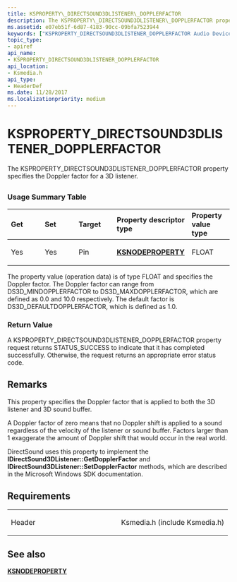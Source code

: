 ```yaml
---
title: KSPROPERTY\_DIRECTSOUND3DLISTENER\_DOPPLERFACTOR
description: The KSPROPERTY\_DIRECTSOUND3DLISTENER\_DOPPLERFACTOR property specifies the Doppler factor for a 3D listener.
ms.assetid: e07eb51f-6d87-4183-90cc-09bfa7523944
keywords: ["KSPROPERTY_DIRECTSOUND3DLISTENER_DOPPLERFACTOR Audio Devices"]
topic_type:
- apiref
api_name:
- KSPROPERTY_DIRECTSOUND3DLISTENER_DOPPLERFACTOR
api_location:
- Ksmedia.h
api_type:
- HeaderDef
ms.date: 11/28/2017
ms.localizationpriority: medium
---
```


# KSPROPERTY\_DIRECTSOUND3DLISTENER\_DOPPLERFACTOR


The KSPROPERTY\_DIRECTSOUND3DLISTENER\_DOPPLERFACTOR property specifies the Doppler factor for a 3D listener.

## <span id="ddk_ksproperty_directsound3dlistener_dopplerfactor_ks"></span><span id="DDK_KSPROPERTY_DIRECTSOUND3DLISTENER_DOPPLERFACTOR_KS"></span>


### <span id="Usage_Summary_Table"></span><span id="usage_summary_table"></span><span id="USAGE_SUMMARY_TABLE"></span>Usage Summary Table

<table>
<colgroup>
<col width="20%" />
<col width="20%" />
<col width="20%" />
<col width="20%" />
<col width="20%" />
</colgroup>
<thead>
<tr class="header">
<th align="left">Get</th>
<th align="left">Set</th>
<th align="left">Target</th>
<th align="left">Property descriptor type</th>
<th align="left">Property value type</th>
</tr>
</thead>
<tbody>
<tr class="odd">
<td align="left"><p>Yes</p></td>
<td align="left"><p>Yes</p></td>
<td align="left"><p>Pin</p></td>
<td align="left"><p><a href="https://docs.microsoft.com/windows-hardware/drivers/ddi/ksmedia/ns-ksmedia-ksnodeproperty" data-raw-source="[&lt;strong&gt;KSNODEPROPERTY&lt;/strong&gt;](https://docs.microsoft.com/windows-hardware/drivers/ddi/ksmedia/ns-ksmedia-ksnodeproperty)"><strong>KSNODEPROPERTY</strong></a></p></td>
<td align="left"><p>FLOAT</p></td>
</tr>
</tbody>
</table>

 

The property value (operation data) is of type FLOAT and specifies the Doppler factor. The Doppler factor can range from DS3D\_MINDOPPLERFACTOR to DS3D\_MAXDOPPLERFACTOR, which are defined as 0.0 and 10.0 respectively. The default factor is DS3D\_DEFAULTDOPPLERFACTOR, which is defined as 1.0.

### <span id="Return_Value"></span><span id="return_value"></span><span id="RETURN_VALUE"></span>Return Value

A KSPROPERTY\_DIRECTSOUND3DLISTENER\_DOPPLERFACTOR property request returns STATUS\_SUCCESS to indicate that it has completed successfully. Otherwise, the request returns an appropriate error status code.

Remarks
-------

This property specifies the Doppler factor that is applied to both the 3D listener and 3D sound buffer.

A Doppler factor of zero means that no Doppler shift is applied to a sound regardless of the velocity of the listener or sound buffer. Factors larger than 1 exaggerate the amount of Doppler shift that would occur in the real world.

DirectSound uses this property to implement the **IDirectSound3DListener::GetDopplerFactor** and **IDirectSound3DListener::SetDopplerFactor** methods, which are described in the Microsoft Windows SDK documentation.

Requirements
------------

<table>
<colgroup>
<col width="50%" />
<col width="50%" />
</colgroup>
<tbody>
<tr class="odd">
<td align="left"><p>Header</p></td>
<td align="left">Ksmedia.h (include Ksmedia.h)</td>
</tr>
</tbody>
</table>

## <span id="see_also"></span>See also


[**KSNODEPROPERTY**](https://docs.microsoft.com/windows-hardware/drivers/ddi/ksmedia/ns-ksmedia-ksnodeproperty)

 

 






